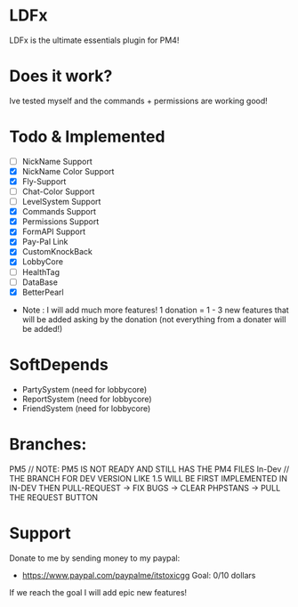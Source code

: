 # LDFx
LDFx is the ultimate essentials plugin for PM4!
# Does it work?
Ive tested myself and the commands + permissions are working good!
# Todo & Implemented
- [ ] NickName Support
- [X] NickName Color Support
- [X] Fly-Support
- [ ] Chat-Color Support
- [ ] LevelSystem Support
- [X] Commands Support
- [X] Permissions Support
- [X] FormAPI Support
- [X] Pay-Pal Link
- [X] CustomKnockBack
- [X] LobbyCore
- [ ] HealthTag
- [ ] DataBase
- [X] BetterPearl
- Note : I will add much more features! 1 donation = 1 - 3 new features that will be added asking by the donation (not everything from a donater will be added!)
# SoftDepends
- PartySystem (need for lobbycore)
- ReportSystem (need for lobbycore)
- FriendSystem (need for lobbycore)
# Branches:
PM5 // NOTE: PM5 IS NOT READY AND STILL HAS THE PM4 FILES
In-Dev // THE BRANCH FOR DEV VERSION LIKE 1.5 WILL BE FIRST IMPLEMENTED IN IN-DEV THEN PULL-REQUEST -> FIX BUGS -> CLEAR PHPSTANS -> PULL THE REQUEST BUTTON
# Support
Donate to me by sending money to my paypal:

- https://www.paypal.com/paypalme/itstoxicgg
Goal: 0/10 dollars

If we reach the goal I will add epic new features!
